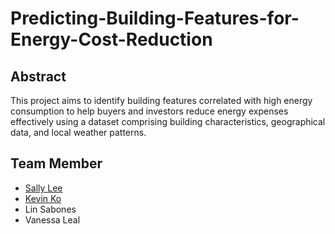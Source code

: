 # Predicting-Building-Features-for-Energy-Cost-Reduction

## Abstract
This project aims to identify building features correlated with high energy consumption to help buyers and investors reduce energy expenses effectively using a dataset comprising building characteristics, geographical data, and local weather patterns.

## Team Member
- [Sally Lee](https://github.com/sallylee0801)
- [Kevin Ko](https://github.com/kevinkooo)
- Lin Sabones
- Vanessa Leal
